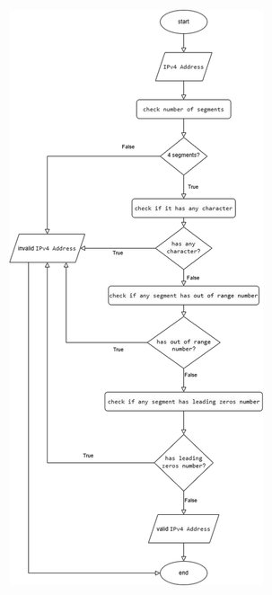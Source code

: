 ![Alt text](https://github.com/mohannadahmed00/IPv4-Checker/blob/f2f5a1b58c326adee72186baf20cdac753c11200/IPv4%20checker.drawio.png)
